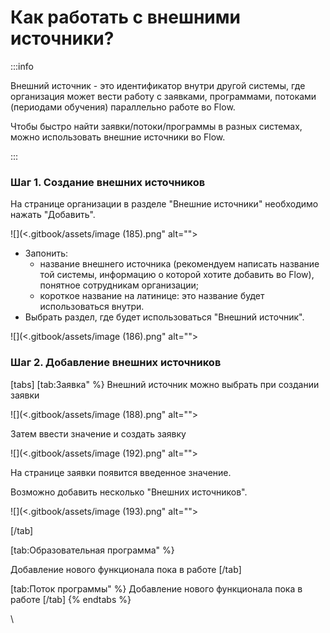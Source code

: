 # Как работать с внешними источники?

:::info

Внешний источник - это идентификатор внутри другой системы, где организация может вести работу с заявками, программами, потоками (периодами обучения) параллельно работе во Flow.

Чтобы быстро найти заявки/потоки/программы в разных системах, можно использовать внешние источники во Flow.

:::

### Шаг 1. Создание внешних источников

На странице организации в разделе "Внешние источники" необходимо нажать "Добавить".

![](<.gitbook/assets/image (185).png" alt=""><figcaption></figcaption></figure>

* Запонить:
  * название внешнего источника (рекомендуем написать название той системы, информацию о которой хотите добавить во Flow), понятное сотрудникам организации;
  * короткое название на латинице: это название будет использоваться внутри.
* Выбрать раздел, где будет использоваться "Внешний источник".&#x20;

![](<.gitbook/assets/image (186).png" alt=""><figcaption></figcaption></figure>

### Шаг 2. Добавление внешних источников

[tabs]
[tab:Заявка" %}
Внешний источник можно выбрать при создании заявки&#x20;

![](<.gitbook/assets/image (188).png" alt=""><figcaption></figcaption></figure>

Затем ввести значение и создать заявку&#x20;

![](<.gitbook/assets/image (192).png" alt=""><figcaption></figcaption></figure>

На странице заявки появится введенное значение.&#x20;

Возможно добавить несколько "Внешних источников". &#x20;

![](<.gitbook/assets/image (193).png" alt=""><figcaption></figcaption></figure>
[/tab]

[tab:Образовательная программа" %}


Добавление нового функционала пока в работе
[/tab]

[tab:Поток программы" %}
Добавление нового функционала пока в работе
[/tab]
{% endtabs %}

\
